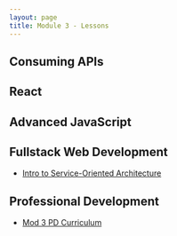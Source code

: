 ```yaml
---
layout: page
title: Module 3 - Lessons
---
```

<!-- Comment the following lessons in as they are updated and deemed ready to go! -->

## Consuming APIs
<!-- * [Many To Many Relationship](.)
* [Authorization](.)
* [Testing Tools for API Consumption](.)
* [Refactoring Patterns for API Consumption](.) -->

## React
<!-- * [Intro to React](.)
* [React: Ideabox](.)
* [Network Requests: GET & POST](.)
* [React: Advanced Data Management](.) -->


## Advanced JavaScript
<!-- * [Intro To Accessibility](.)
* [Intro to Cypress Testing](.)
* [CORS Workshop](.)
* [FE Error Handling](.)
* [Responsiveness - Mobile Design using Bootstrap](.)
* [Async JavaScript](.)
* [Scope & Scope Chain](.) -->


## Fullstack Web Development
* [Intro to Service-Oriented Architecture](./intro_to_soa.md)

## Professional Development
* [Mod 3 PD Curriculum](../pd/)